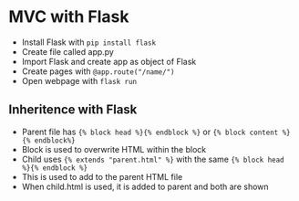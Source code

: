 # MVC with Flask
- Install Flask with `pip install flask`
- Create file called app.py
- Import Flask and create app as object of Flask
- Create pages with `@app.route("/name/")`
- Open webpage with `flask run`

## Inheritence with Flask
- Parent file has `{% block head %}{% endblock %}` or `{% block content %}{% endblock%}`
- Block is used to overwrite HTML within the block
- Child uses `{% extends "parent.html" %}` with the same `{% block head %}{% endblock %}`
- This is used to add to the parent HTML file
- When child.html is used, it is added to parent and both are shown